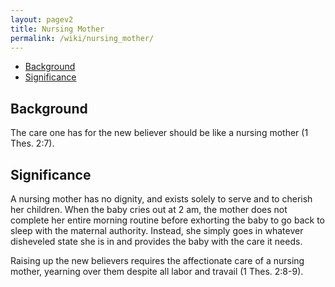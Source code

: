 ```yaml
---
layout: pagev2
title: Nursing Mother
permalink: /wiki/nursing_mother/
---
```

- [Background](#background)
- [Significance](#significance)

## Background

The care one has for the new believer should be like a nursing mother (1 Thes. 2:7). 

## Significance

A nursing mother has no dignity, and exists solely to serve and to cherish her children. When the baby cries out at 2 am, the mother does not complete her entire morning routine before exhorting the baby to go back to sleep with the maternal authority. Instead, she simply goes in whatever disheveled state she is in and provides the baby with the care it needs.

Raising up the new believers requires the affectionate care of a nursing mother, yearning over them despite all labor and travail (1 Thes. 2:8-9).